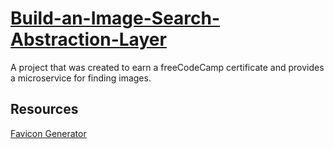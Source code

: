 # [Build-an-Image-Search-Abstraction-Layer](https://www.freecodecamp.org/learn/coding-interview-prep/take-home-projects/build-an-image-search-abstraction-layer)

A project that was created to earn a freeCodeCamp certificate and provides a microservice for finding images.

## Resources

[Favicon Generator](https://favicon.io/favicon-generator/)

